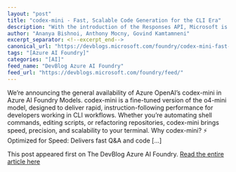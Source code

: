 ```yaml
---
layout: "post"
title: "codex-mini - Fast, Scalable Code Generation for the CLI Era"
description: "With the introduction of the Responses API, Microsoft is enabling a new standard for AI development ..."
author: "Ananya Bishnoi, Anthony Mocny, Govind Kamtamneni"
excerpt_separator: <!--excerpt_end-->
canonical_url: "https://devblogs.microsoft.com/foundry/codex-mini-fast-scalable-code-generation-for-the-cli-era/"
tags: "[Azure AI Foundry]"
categories: "[AI]"
feed_name: "DevBlog Azure AI Foundry"
feed_url: "https://devblogs.microsoft.com/foundry/feed/"
---
```


We’re announcing the general availability of Azure OpenAI’s codex-mini in Azure AI Foundry Models. codex-mini is a fine-tuned version of the o4-mini model, designed to deliver rapid, instruction-following performance for developers working in CLI workflows. Whether you’re automating shell commands, editing scripts, or refactoring repositories, codex-mini brings speed, precision, and scalability to your terminal. Why codex-mini? ⚡ Optimized for Speed: Delivers fast Q&A and code [...]<!--excerpt_end-->

This post appeared first on The DevBlog Azure AI Foundry. [Read the entire article here](https://devblogs.microsoft.com/foundry/codex-mini-fast-scalable-code-generation-for-the-cli-era/)
